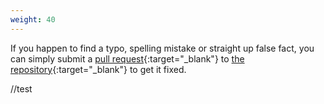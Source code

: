 ```yaml
---
weight: 40
---
```

If you happen to find a typo, spelling mistake or straight up false fact, you can simply submit a [pull request](//help.github.com/articles/using-pull-requests/){:target="_blank"} to [the repository](//github.com/JustusAdam/justusadam.github.io){:target="_blank"} to get it fixed.

//test
